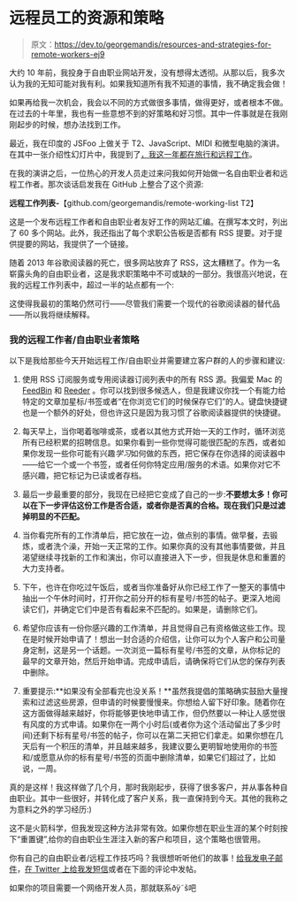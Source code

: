 # 远程员工的资源和策略

> 原文：<https://dev.to/georgemandis/resources-and-strategies-for-remote-workers-ej9>

大约 10 年前，我投身于自由职业网站开发，没有想得太透彻。从那以后，我多次认为我的无知可能对我有利。如果我知道所有我不知道的事情，我不确定我会做！

如果再给我一次机会，我会以不同的方式做很多事情，做得更好，或者根本不做。在过去的十年里，我也有一些意想不到的好策略和好习惯。其中一件事就是在我刚刚起步的时候，想办法找到工作。

最近，我在印度的 JSFoo 上做关于 T2、JavaScript、MIDI 和微型电脑的演讲。在其中一张介绍性幻灯片中，我提到了[，我这一年都在旅行和远程工作](https://george.mand.is/2016/11/my-ignite-portland-talk/)。

在我的演讲之后，一位热心的开发人员走过来问我如何开始做一名自由职业者和远程工作者。那次谈话启发我在 GitHub 上整合了这个资源:

**远程工作列表-**【github.com/georgemandis/remote-working-list T2】

这是一个发布远程工作者和自由职业者友好工作的网站汇编。在撰写本文时，列出了 60 多个网站。此外，我还指出了每个求职公告板是否都有 RSS 提要。对于提供提要的网站，我提供了一个链接。

随着 2013 年谷歌阅读器的死亡，很多网站放弃了 RSS，这太糟糕了。作为一名崭露头角的自由职业者，这是我求职策略中不可或缺的一部分。我很高兴地说，在我的远程工作列表中，超过一半的站点都有一个:

这使得我最初的策略仍然可行——尽管我们需要一个现代的谷歌阅读器的替代品——所以我将继续解释。

### 我的远程工作者/自由职业者策略

以下是我给那些今天开始远程工作/自由职业并需要建立客户群的人的步骤和建议:

1.  使用 RSS 订阅服务或专用阅读器订阅列表中的所有 RSS 源。我偏爱 Mac 的 [FeedBin](https://github.com/georgemandis/remote-working-list/blob/master/remote-working-resources.csv) 和 [Reeder](http://reederapp.com/) 。你可以找到很多候选人，但是我建议你找一个有能力给特定的文章加星标/书签或者“在你浏览它们的时候保存它们”的人。键盘快捷键也是一个额外的好处，但也许这只是因为我习惯了谷歌阅读器提供的快捷键。

2.  每天早上，当你喝着咖啡或茶，或者以其他方式开始一天的工作时，循环浏览所有已经积累的招聘信息。如果你看到一些你觉得可能很匹配的东西，或者如果你发现一些你可能有兴趣*学习*如何做的东西，把它保存在你选择的阅读器中——给它一个或一个书签，或者任何你特定应用/服务的术语。如果你对它不感兴趣，把它标记为已读或者存档。

3.  最后一步最重要的部分，我现在已经把它变成了自己的一步:**不要想太多！你可以在下一步评估这份工作是否合适，或者你是否真的合格。现在我们只是过滤掉明显的不匹配。**

4.  当你看完所有的工作清单后，把它放在一边，做点别的事情。做早餐，去锻炼，或者洗个澡，开始一天正常的工作。如果你真的没有其他事情要做，并且渴望继续寻找新的工作和演出，你可以直接进入下一步，但我是休息和重置的大力支持者。

5.  下午，也许在你吃过午饭后，或者当你准备好从你已经工作了一整天的事情中抽出一个午休时间时，打开你之前分开的标有星号/书签的帖子。更深入地阅读它们，并确定它们中是否有看起来不匹配的。如果是，请删除它们。

6.  希望你应该有一份你感兴趣的工作清单，并且觉得自己有资格做这些工作。现在是时候开始申请了！想出一封合适的介绍信，让你可以为个人客户和公司量身定制，这是另一个话题。一次浏览一篇标有星号/书签的文章，从你标记的最早的文章开始，然后开始申请。完成申请后，请确保将它们从您的保存列表中删除。

7.  重要提示:**如果没有全部看完也没关系！**虽然我提倡的策略确实鼓励大量搜索和过滤这些房源，但申请的时候要慢慢来。你想给人留下好印象。随着你在这方面做得越来越好，你将能够更快地申请工作，但仍然要以一种让人感觉很有风度的方式申请。如果你在一两个小时后(或者你为这个活动留出了多少时间)还剩下标有星号/书签的帖子，你可以在第二天把它们拿走。如果你想在几天后有一个积压的清单，并且越来越多，我建议要么更明智地使用你的书签和/或愿意从你的标有星号/书签的页面中删除清单，如果它们超过了，比如说，一周。

真的是这样！我这样做了几个月，那时我刚起步，获得了很多客户，并从事各种自由职业。其中一些很好，并转化成了客户关系，我一直保持到今天。其他的我称之为意料之外的学习经历:)

这不是火箭科学，但我发现这种方法非常有效。如果你想在职业生涯的某个时刻按下“重置键”,给你的自由职业生涯注入新的客户和项目，这个策略也很管用。

你有自己的自由职业者/远程工作技巧吗？我很想听听他们的故事！[给我发电子邮件](//mailto:george@mand.is)，[在 Twitter 上给我发短信](https://twittier.com/georgeMandis)或者在下面的评论中发帖。

如果你的项目需要一个网络开发人员，那就联系ðÿ˜š吧